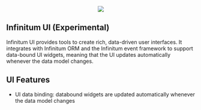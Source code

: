 <p align="center">
  <img id="Infinitum Framework" src="http://infinitumframework.com/images/infinitum.jpg" />
</p>

Infinitum UI (Experimental) 
-------------

Infinitum UI provides tools to create rich, data-driven user interfaces. It integrates with Infinitum ORM and the Infinitum event framework to support data-bound UI widgets, meaning that the UI updates automatically whenever the data model changes.

UI Features
------------

* UI data binding: databound widgets are updated automatically whenever the data model changes
